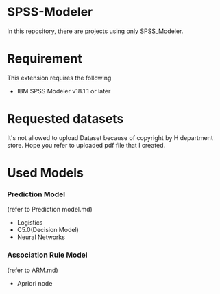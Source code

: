 # SPSS-Modeler
In this repository, there are projects using only SPSS_Modeler.

# Requirement
This extension requires the following
- IBM SPSS Modeler v18.1.1 or later

# Requested datasets
It's not allowed to upload Dataset because of copyright by H department store.
Hope you refer to uploaded pdf file that I created.

# Used Models
### Prediction Model 
(refer to Prediction model.md)
- Logistics
- C5.0(Decision Model)
- Neural Networks 

### Association Rule Model 
(refer to ARM.md)
- Apriori node

